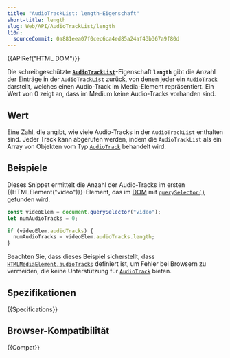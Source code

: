 ```yaml
---
title: "AudioTrackList: length-Eigenschaft"
short-title: length
slug: Web/API/AudioTrackList/length
l10n:
  sourceCommit: 0a881eea07f0cec6ca4ed85a24af43b367a9f80d
---
```


{{APIRef("HTML DOM")}}

Die schreibgeschützte **[`AudioTrackList`](/de/docs/Web/API/AudioTrackList)**-Eigenschaft **`length`** gibt die Anzahl der Einträge in der `AudioTrackList` zurück, von denen jeder ein [`AudioTrack`](/de/docs/Web/API/AudioTrack) darstellt, welches einen Audio-Track im Media-Element repräsentiert. Ein Wert von 0 zeigt an, dass im Medium keine Audio-Tracks vorhanden sind.

## Wert

Eine Zahl, die angibt, wie viele Audio-Tracks in der `AudioTrackList` enthalten sind. Jeder Track kann abgerufen werden, indem die `AudioTrackList` als ein Array von Objekten vom Typ [`AudioTrack`](/de/docs/Web/API/AudioTrack) behandelt wird.

## Beispiele

Dieses Snippet ermittelt die Anzahl der Audio-Tracks im ersten {{HTMLElement("video")}}-Element, das im [DOM](/de/docs/Glossary/DOM) mit [`querySelector()`](/de/docs/Web/API/Document/querySelector) gefunden wird.

```js
const videoElem = document.querySelector("video");
let numAudioTracks = 0;

if (videoElem.audioTracks) {
  numAudioTracks = videoElem.audioTracks.length;
}
```

Beachten Sie, dass dieses Beispiel sicherstellt, dass [`HTMLMediaElement.audioTracks`](/de/docs/Web/API/HTMLMediaElement/audioTracks) definiert ist, um Fehler bei Browsern zu vermeiden, die keine Unterstützung für [`AudioTrack`](/de/docs/Web/API/AudioTrack) bieten.

## Spezifikationen

{{Specifications}}

## Browser-Kompatibilität

{{Compat}}
